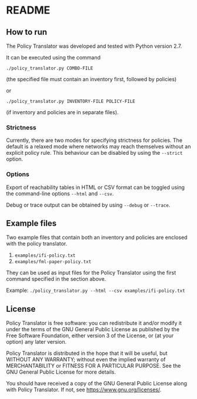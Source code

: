 # README

## How to run

The Policy Translator was developed and tested with Python version 2.7.

It can be executed using the command

``./policy_translator.py COMBO-FILE``

(the specified file must contain an inventory first, followed by policies)

or

``./policy_translator.py INVENTORY-FILE POLICY-FILE``

(if inventory and policies are in separate files).


### Strictness

Currently, there are two modes for specifying strictness for policies.
The default is a relaxed mode where networks may reach themselves without an explicit policy rule.
This behaviour can be disabled by using the ``--strict`` option.

### Options

Export of reachability tables in HTML or CSV format can be toggled using the command-line options ``--html`` and ``--csv``.

Debug or trace output can be obtained by using ``--debug`` or ``--trace``.

## Example files

Two example files that contain both an inventory and policies are enclosed with the policy translator. 

1. ``examples/ifi-policy.txt``
2. ``examples/fml-paper-policy.txt``

They can be used as input files for the Policy Translator using the first command specified in the section above.

Example: ``./policy_translator.py --html --csv examples/ifi-policy.txt``

## License

Policy Translator is free software: you can redistribute it and/or modify it under the terms of the GNU General Public License as published by the Free Software Foundation, either version 3 of the License, or (at your option) any later version.

Policy Translator is distributed in the hope that it will be useful, but WITHOUT ANY WARRANTY; without even the implied warranty of MERCHANTABILITY or FITNESS FOR A PARTICULAR PURPOSE.  See the GNU General Public License for more details.

You should have received a copy of the GNU General Public License along with Policy Translator.  If not, see <https://www.gnu.org/licenses/>.
